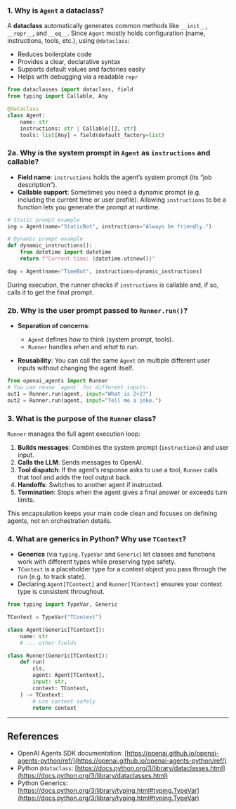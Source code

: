
### 1. Why is `Agent` a dataclass?

A **dataclass** automatically generates common methods like `__init__`, `__repr__`, and `__eq__`. Since `Agent` mostly holds configuration (name, instructions, tools, etc.), using `@dataclass`:

* Reduces boilerplate code
* Provides a clear, declarative syntax
* Supports default values and factories easily
* Helps with debugging via a readable `repr`

```python
from dataclasses import dataclass, field
from typing import Callable, Any

@dataclass
class Agent:
    name: str
    instructions: str | Callable[[], str]
    tools: list[Any] = field(default_factory=list)
```

### 2a. Why is the system prompt in `Agent` as `instructions` and callable?

* **Field name**: `instructions` holds the agent’s system prompt (its “job description”).
* **Callable support**: Sometimes you need a dynamic prompt (e.g. including the current time or user profile). Allowing `instructions` to be a function lets you generate the prompt at runtime.

```python
# Static prompt example
ing = Agent(name="StaticBot", instructions="Always be friendly.")

# Dynamic prompt example
def dynamic_instructions():
    from datetime import datetime
    return f"Current time: {datetime.utcnow()}"

dag = Agent(name="TimeBot", instructions=dynamic_instructions)
```

During execution, the runner checks if `instructions` is callable and, if so, calls it to get the final prompt.

### 2b. Why is the user prompt passed to `Runner.run()`?

* **Separation of concerns**:

  * `Agent` defines *how* to think (system prompt, tools).
  * `Runner` handles *when* and *what* to run.
* **Reusability**: You can call the same `Agent` on multiple different user inputs without changing the agent itself.

```python
from openai_agents import Runner
# You can reuse `agent` for different inputs:
out1 = Runner.run(agent, input="What is 2+2?")
out2 = Runner.run(agent, input="Tell me a joke.")
```

### 3. What is the purpose of the `Runner` class?

`Runner` manages the full agent execution loop:

1. **Builds messages**: Combines the system prompt (`instructions`) and user input.
2. **Calls the LLM**: Sends messages to OpenAI.
3. **Tool dispatch**: If the agent’s response asks to use a tool, `Runner` calls that tool and adds the tool output back.
4. **Handoffs**: Switches to another agent if instructed.
5. **Termination**: Stops when the agent gives a final answer or exceeds turn limits.

This encapsulation keeps your main code clean and focuses on defining agents, not on orchestration details.

### 4. What are generics in Python? Why use `TContext`?

* **Generics** (via `typing.TypeVar` and `Generic`) let classes and functions work with different types while preserving type safety.
* `TContext` is a placeholder type for a context object you pass through the run (e.g. to track state).
* Declaring `Agent[TContext]` and `Runner[TContext]` ensures your context type is consistent throughout.

```python
from typing import TypeVar, Generic

TContext = TypeVar("TContext")

class Agent(Generic[TContext]):
    name: str
    # ... other fields

class Runner(Generic[TContext]):
    def run(
        cls,
        agent: Agent[TContext],
        input: str,
        context: TContext,
    ) -> TContext:
        # use context safely
        return context
```

---

## References

* OpenAI Agents SDK documentation: [https://openai.github.io/openai-agents-python/ref/](https://openai.github.io/openai-agents-python/ref/)
* Python `@dataclass`: [https://docs.python.org/3/library/dataclasses.html](https://docs.python.org/3/library/dataclasses.html)
* Python Generics: [https://docs.python.org/3/library/typing.html#typing.TypeVar](https://docs.python.org/3/library/typing.html#typing.TypeVar)
